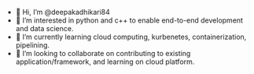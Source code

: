 - 👋 Hi, I’m @deepakadhikari84
- 👀 I’m interested in python and c++ to enable end-to-end development and data science.
- 🌱 I’m currently learning cloud computing, kurbenetes, containerization, pipelining.
- 💞️ I’m looking to collaborate on contributing to existing application/framework, and learning on cloud platform.

<!---
deepakadhikari84/deepakadhikari84 is a ✨ special ✨ repository because its `README.md` (this file) appears on your GitHub profile.
You can click the Preview link to take a look at your changes.
--->

